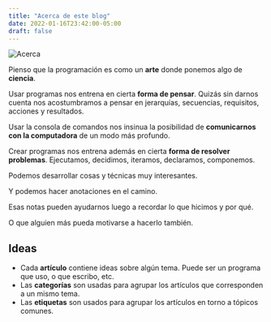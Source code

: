 ```yaml
---
title: "Acerca de este blog"
date: 2022-01-16T23:42:00-05:00
draft: false
---
```


![Acerca](acerca.png)

Pienso que la programación es como un **arte** donde ponemos algo de **ciencia**.

Usar programas nos entrena en cierta **forma de pensar**. Quizás sin darnos cuenta nos acostumbramos a pensar en jerarquías, secuencias, requisitos, acciones y resultados.

Usar la consola de comandos nos insinua la posibilidad de **comunicarnos con la computadora** de un modo más profundo.

Crear programas nos entrena además en cierta **forma de resolver problemas**. Ejecutamos, decidimos, iteramos, declaramos, componemos.

Podemos desarrollar cosas y técnicas muy interesantes.

Y podemos hacer anotaciones en el camino.

Esas notas pueden ayudarnos luego a recordar lo que hicimos y por qué.

O que alguien más pueda motivarse a hacerlo también.

## Ideas
- Cada **artículo** contiene ideas sobre algún tema. Puede ser un programa que uso, o que escribo, etc.
- Las **categorías** son usadas para agrupar los artículos que corresponden a un mismo tema.
- Las **etiquetas** son usados para agrupar los artículos en torno a tópicos comunes.